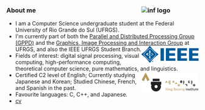 ### About me <img src="/assets/inf-logo.png" alt="inf logo" style="width: 150px;" align="right"/>
- I am a Computer Science undergraduate student at the Federal University of Rio Grande do Sul (UFRGS).
- I'm currently part of both the [Parallel and Distributed Processing Group (GPPD)](https://www.inf.ufrgs.br/gppd/site/) and the [Graphics, Image Processing and Interaction Group](https://www.inf.ufrgs.br/cg/) at UFRGS, and also the IEEE UFRGS Student Branch. <img src="/assets/ieee-logo.png" alt="ieee logo" style="width: 150px;" align="right"/>
- Fields of interest: digital signal processing, visual computing, high-performance computing, theoretical computer science, pure mathematics, and linguistics. <img src="/assets/ksi-logo.png" alt="ksi logo" style="width: 150px;" align="right"/>
- Certified C2 level of English; Currently studying Japanese and Korean; Studied Chinese, French, and Spanish in the past. 
- Favourite languages: C, C++, and Japanese.
- [cv](https://beckcomp.github.io/CV.pdf)
